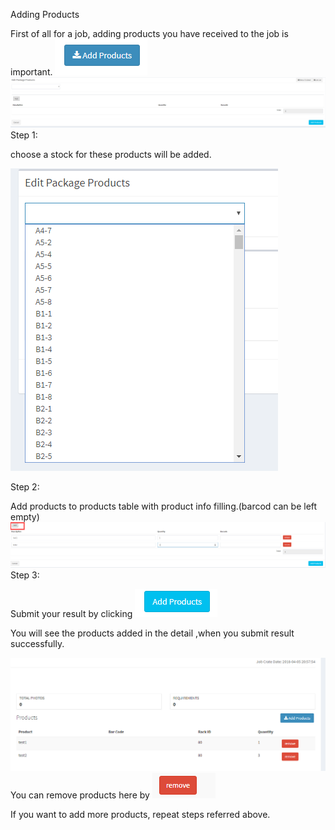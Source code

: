 Adding Products

First of all for a job, adding products you have received to the job is important. ![](/assets/job_add_products_received.png)![](/assets/add_products_detail.png)Step 1:

choose a stock for these products will be added.

![](/assets/products_stock.png)

Step 2:

Add products to products  table with product info filling.\(barcod can be left empty\)![](/assets/add_product_operation.png)Step 3:

Submit your result by clicking ![](/assets/submiut_products_button.png)



You will see the products added in the detail ,when you submit result successfully.

![](/assets/success_add_products_job.png)You can remove products here by ![](/assets/imporssssssst.png)

If you want to add more products, repeat  steps referred above.

